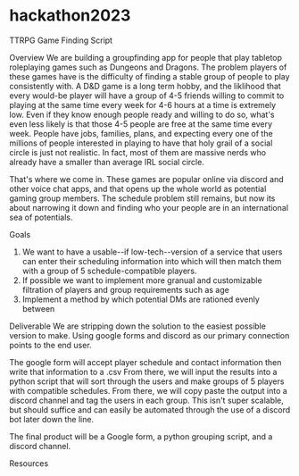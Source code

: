 # hackathon2023
TTRPG Game Finding Script

Overview
We are building a groupfinding app for people that play tabletop roleplaying games such as Dungeons and Dragons. The problem players of these games have is the difficulty of finding a stable group of people to play consistently with. A D&D game is a long term hobby, and the liklihood that every would-be player will have a group of 4-5 friends willing to commit to playing at the same time every week for 4-6 hours at a time is extremely low. Even if they know enough people ready and willing to do so, what's even less likely is that those 4-5 people are free at the same time every week. People have jobs, families, plans, and expecting every one of the millions of people interested in playing to have that holy grail of a social circle is just not realistic. In fact, most of them are massive nerds who already have a smaller than average IRL social circle.

That's where we come in. These games are popular online via discord and other voice chat apps, and that opens up the whole world as potential gaming group members. The schedule problem still remains, but now its about narrowing it down and finding who your people are in an international sea of potentials. 

Goals
1. We want to have a usable--if low-tech--version of a service that users can enter their scheduling information into which will then match them with a group of 5 schedule-compatible players.
2. If possible we want to implement more granual and customizable filtration of players and group requirements such as age
3. Implement a method by which potential DMs are rationed evenly between 

Deliverable
We are stripping down the solution to the easiest possible version to make. Using google forms and discord as our primary connection points to the end user. 

The google form will accept player schedule and contact information then write that information to a .csv
From there, we will input the results into a python script that will sort through the users and make groups of 5 players with compatible schedules. 
From there, we will copy paste the output into a discord channel and tag the users in each group. This isn't super scalable, but should suffice and can easily be automated through the use of a discord bot later down the line.

The final product will be a Google form, a python grouping script, and a discord channel. 


Resources

